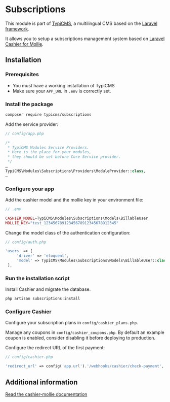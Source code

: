 # Subscriptions

This module is part of [TypiCMS](https://github.com/TypiCMS/Base), a multilingual CMS based on the [Laravel framework](https://github.com/laravel/framework).

It allows you to setup a subscriptions management system based on [Laravel Cashier for Mollie](https://github.com/laravel/cashier-mollie).

## Installation

### Prerequisites

- You must have a working installation of TypiCMS
- Make sure your `APP_URL` in `.env` is correctly set.

### Install the package

```bash
composer require typicms/subscriptions
```

Add the service provider:

```php
// config/app.php

/*
 * TypiCMS Modules Service Providers.
 * Here is the place for your modules,
 * they should be set before Core Service provider.
 */
…
TypiCMS\Modules\Subscriptions\Providers\ModuleProvider::class,
…
```

### Configure your app

Add the cashier model and the mollie key in your environment file:

```php
// .env

CASHIER_MODEL=TypiCMS\Modules\Subscriptions\Models\BillableUser
MOLLIE_KEY="test_12345678912345678912345678912345"
```

Change the model class of the authentication configuration:
```php
// config/auth.php

'users' => [
     'driver' => 'eloquent',
     'model' => TypiCMS\Modules\Subscriptions\Models\BillableUser::class,
 ],
```

### Run the installation script

Install Cashier and migrate the database.

```bash
php artisan subscriptions:install
```

### Configure Cashier

Configure your subscription plans in `config/cashier_plans.php`.

Manage any coupons in `config/cashier_coupons.php`. By default an example coupon is enabled, consider disabling it before deploying to production.

Configure the redirect URL of the first payment:
```php
// config/cashier.php

'redirect_url' => config('app.url').'/webhooks/cashier/check-payment',
```

## Additional information
[Read the cashier-mollie documentation](https://github.com/laravel/cashier-mollie)
